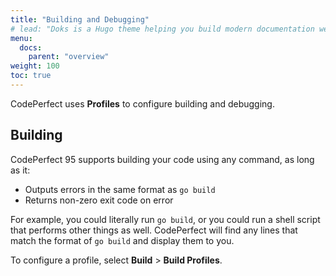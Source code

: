 ```yaml
---
title: "Building and Debugging"
# lead: "Doks is a Hugo theme helping you build modern documentation websites that are secure, fast, and SEO-ready — by default."
menu:
  docs:
    parent: "overview"
weight: 100
toc: true
---
```


CodePerfect uses **Profiles** to configure building and debugging.

## Building

CodePerfect 95 supports building your code using any command, as long as it:

 * Outputs errors in the same format as `go build`
 * Returns non-zero exit code on error

For example, you could literally run `go build`, or you could run a shell
script that performs other things as well. CodePerfect will find any lines that
match the format of `go build` and display them to you.

To configure a profile, select **Build** > **Build Profiles**.




